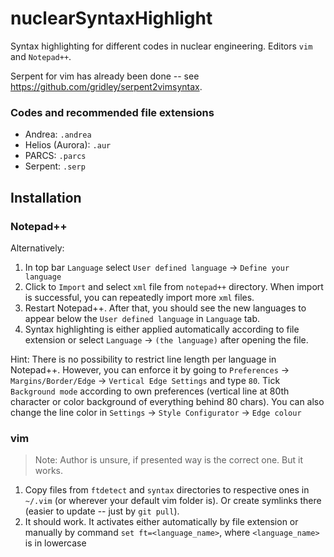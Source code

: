 # nuclearSyntaxHighlight
Syntax highlighting for different codes in nuclear engineering. 
Editors `vim` and `Notepad++`.

Serpent for vim has already been done -- see https://github.com/gridley/serpent2vimsyntax.

### Codes and recommended file extensions
- Andrea: `.andrea`
- Helios (Aurora): `.aur`
- PARCS: `.parcs`
- Serpent: `.serp`

## Installation

### Notepad++
Alternatively:
1. In top bar `Language` select `User defined language` -> `Define your language`
2. Click to `Import` and select `xml` file from `notepad++` directory. When import is successful, you can repeatedly import more `xml` files.
3. Restart Notepad++. After that, you should see the new languages to appear below the `User defined language` in `Language` tab.
4. Syntax highlighting is either applied automatically according to file extension or select `Language` -> `(the language)` after opening the file.

Hint: There is no possibility to restrict line length per language in Notepad++. However, you can enforce it by going to `Preferences` -> `Margins/Border/Edge` -> `Vertical Edge Settings` and type `80`. Tick `Background mode` according to own preferences (vertical line at 80th character or color background of everything behind 80 chars). You can also change the line color in `Settings` -> `Style Configurator` -> `Edge colour`

### vim
> Note: Author is unsure, if presented way is the correct one. But it works.

1. Copy files from `ftdetect` and `syntax` directories to respective ones in `~/.vim` (or wherever your default vim folder is). Or create symlinks there (easier to update -- just by `git pull`).
2. It should work. It activates either automatically by file extension or manually by command `set ft=<language_name>`, where `<language_name>` is in lowercase
